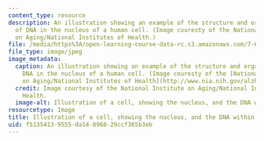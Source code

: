 ```yaml
---
content_type: resource
description: An illustration showing an example of the structure and organization
  of DNA in the nucleus of a human cell. (Image couresty of the National Institute
  on Aging/National Institutes of Health.)
file: /media/https%3A/open-learning-course-data-rc.s3.amazonaws.com/7-60-cell-biology-structure-and-functions-of-the-nucleus-spring-2010/f51354139555da14896829ccf365b3eb_7-60s10.jpg
file_type: image/jpeg
image_metadata:
  caption: An illustration showing an example of the structure and organization of
    DNA in the nucleus of a human cell. (Image couresty of the [National Institute
    on Aging/National Institutes of Health](http://www.nia.nih.gov/alzheimers).)
  credit: Image courtesy of the National Institute on Aging/National Institutes of
    Health.
  image-alt: Illustration of a cell, showing the nucleus, and the DNA within the nucleus.
resourcetype: Image
title: Illustration of a cell, showing the nucleus, and the DNA within the nucleus
uid: f5135413-9555-da14-8968-29ccf365b3eb
---
```

